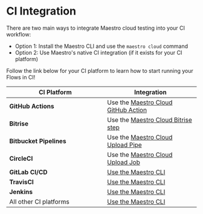 # CI Integration

There are two main ways to integrate Maestro cloud testing into your CI workflow:

* Option 1: Install the Maestro CLI and use the `maestro cloud` command
* Option 2: Use Maestro's native CI integration (if it exists for your CI platform)

Follow the link below for your CI platform to learn how to start running your Flows in CI!

<table><thead><tr><th width="243">CI Platform</th><th>Integration</th></tr></thead><tbody><tr><td><strong>GitHub Actions</strong></td><td>Use the <a href="github-actions/">Maestro Cloud GitHub Action</a></td></tr><tr><td><strong>Bitrise</strong></td><td>Use the <a href="bitrise.md">Maestro Cloud Bitrise step</a></td></tr><tr><td><strong>Bitbucket Pipelines</strong></td><td>Use the <a href="bitbucket-pipelines.md">Maestro Cloud Upload Pipe</a></td></tr><tr><td><strong>CircleCI</strong></td><td>Use the <a href="circleci.md">Maestro Cloud Upload Job</a></td></tr><tr><td><strong>GitLab CI/CD</strong></td><td><a href="integration-with-any-ci-platform.md">Use the Maestro CLI</a></td></tr><tr><td><strong>TravisCI</strong></td><td><a href="integration-with-any-ci-platform.md">Use the Maestro CLI</a></td></tr><tr><td><strong>Jenkins</strong></td><td><a href="integration-with-any-ci-platform.md">Use the Maestro CLI</a></td></tr><tr><td>All other CI platforms</td><td><a href="integration-with-any-ci-platform.md">Use the Maestro CLI</a></td></tr></tbody></table>


